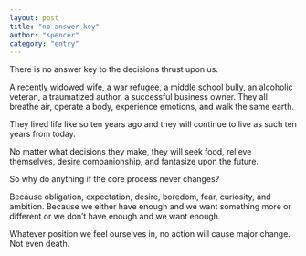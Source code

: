 ```yaml
---
layout: post
title: "no answer key"
author: "spencer"
category: "entry"
---
```

There is no answer key to the decisions thrust upon us. 

A recently widowed wife, a war refugee, a middle school bully, an alcoholic veteran, a traumatized author, a successful business owner. They all breathe air, operate a body, experience emotions, and walk the same earth.

They lived life like so ten years ago and they will continue to live as such ten years from today. 

No matter what decisions they make, they will seek food, relieve themselves, desire companionship, and fantasize upon the future. 

So why do anything if the core process never changes? 

Because obligation, expectation, desire, boredom, fear, curiosity, and ambition. Because we either have enough and we want something more or different or we don’t have enough and we want enough. 

Whatever position we feel ourselves in, no action will cause major change. Not even death. 